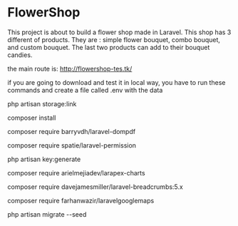 # FlowerShop
This project is about to build  a flower shop made in Laravel. This shop has 3 different of products. They are : simple flower bouquet, combo bouquet, and custom bouquet. The last two products can add to their bouquet candies.

the main route is: 
http://flowershop-tes.tk/

if you are going to download and test it in local way, you have  to run these commands and create a file called .env with the data


php artisan storage:link


composer install


composer require barryvdh/laravel-dompdf


composer require spatie/laravel-permission


php artisan key:generate


composer require arielmejiadev/larapex-charts 


composer require davejamesmiller/laravel-breadcrumbs:5.x

composer require farhanwazir/laravelgooglemaps


php artisan migrate --seed

